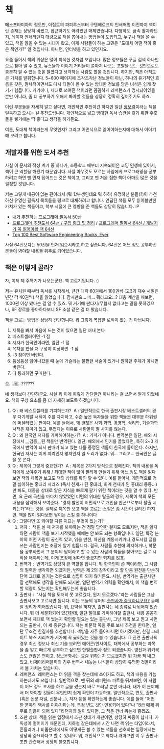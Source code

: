 # 책

메소포타미아의 점토판, 이집트의 파피루스부터 구텐베르크의 인쇄혁명 이전까지 책이란 존재는 상당히 비쌌고, 접근하기도 어려웠던 매체였습니다. 다행히도, 금속 활자라던지, 레이저 인쇄라던지 대량으로 책을 뽑아내는 방법들이 도입되고, 누구나 책을 쓸 수 있고, 책을 읽을 수 있는 시대가 왔고, 이제 사람들이 하는 고민은 "도대체 어떤 책이 좋은 책인가?" 일 것입니다. 아니면, 인터넷을 하고 있던지요.

요즘 들어서 책의 위상은 많이 퇴색한 것처럼 보입니다. 많은 정보들은 구글 검색 하나만으로 찾아 낼 수 있고, 뉴스들과 이야기 거리들이 쏟아져 나오는 포탈을 보는 것만으로도 충분히 알 수 있는 것을 알았다고 생각하는 사람도 많을 것입니다. 하지만, 책은 아직도 큰 가치를 발휘합니다. 5~600 페이지에 조각조각난 정보들이 아닌, 하나의 유기적인 흐름을 갖은, 절차적이면서도 다시 되돌아 볼 수 있는 방대한 정보를 담은 녀석은 쉽게 찾기가 힘듭니다. 거기에다, 제대로 쓰여진 책이라면 꼼꼼하게 레퍼런스가 명시되어있을 뿐만 아니라, 좀 더 공부하기 위해서 봐야할 것들을 상당히 정확히 짚어주기도 하죠.

이런 부분들을 자세히 알고 싶다면, 개인적인 추천이긴 하지만 일단 [정보력](http://www.yes24.com/24/goods/1396091)이라는 책을 일독하고 오시는 걸 추천드립니다. 개인적으로 넓고 방대한 독서 습관을 갖기 위한 주춧돌을 쌓기에는 딱 좋다고 생각을 하거든요.

여튼, 도대체 책이라는게 무엇인지? 그리고 어떤식으로 읽어야하는지에 대해서 이야기 해 보려고 합니다.

## 개발자를 위한 도서 추천

사실 이 문서의 작성 계기 중 하나가, 초등학교 때부터 지속되어온 코딩 인생에 있어서, 책이 큰 역할을 해줬기 때문입니다. 사실 아무것도 모르는 사람에게 프로그래밍을 공부하려고 하면 맨 먼저 집어드는 것은 책이고, 그리고 맨 처음 접한 책이 아마도 많은 것을 결정할 것입니다.

저는 그렇게 내공이 없는 편이라서 (뭐 학부생인데요 뭐 하하) 유명하신 분들(?)이 추천하신 유명한 필독서 목록들을 링크로 대체하려고 합니다. 언급된 책들 모두 읽어볼만한 가치가 있는 책들이고, 학부 시절에 큰 영향을 준 책들도 상당히 많습니다. :P

- [내가 추천하는 프로그래머 필독서 50선](http://www.sangkon.com/2016/02/10/good_books_for_dev/)
- [프로그래머 추천도서 64선 / 구입 링크 및 정리](http://iostream.tistory.com/64) / [프로그래머 필독서 64선 / 개발자가 꼭 읽어야할 책 64선](http://blog.naver.com/wikiware/100042152479)
- [Top 100 Best Software Engineering Books, Ever](http://noop.nl/2008/06/top-100-best-software-engineering-books-ever.html)

사실 64선보다는 50선을 먼저 읽으시라고 하고 싶습니다. 64선은 어느 정도 공부하신 분들이 봐야할 내용들 위주로 되어있습니다.



## 책은 어떻게 골라?

자, 이제 제 주특기가 나오는군요. 책 고르기입니다. :)

저는 유치원 때부터 독서를 시작해서, 년간 대략 60권에서 100권씩 (고3과 재수 시절은 년간 각 40권씩) 책을 읽었습니다. 잠시만요… 네… 뭐라고요…? 대충 계산을 해보면, 1000권 이상 봤다는 걸 알 수 있죠. 뭐 거기에 판타지/무협지 없다고는 말을 못하겠으나, SF 장르를 좋아하다보니 SF 소설 같은 걸 더 봤습니다.

책을 고르는 방법은 상당히 간단합니다. 뭐 그렇게 복잡한 로직이 있는 건 아닙니다.

1. 제목을 봐서 마음에 드는 것이 있으면 일단 꺼내 본다
2. 베스트셀러이면 -1 점
3. 저자가 한국인이라면, 일단 -1 점
4. 목차를 봤을 때 구성이 이상하면 -1 점
5. -3 점이면 버린다.
6. 듬성듬성 읽어나갔을 때 눈에 거슬리는 불편한 서술이 있거나 원하던 주제가 아니면 버린다.
7. 다 통과하면 구매한다.

으….음…??????

네 생각보다 간단하군요. 사실 뭐 이게 이렇게 간단한건 아니라는 걸 쓰면서 알게 되었네요. 책의 구성 요소를 좀 더 자세히 보도록 하겠습니다.

1. Q : 왜 베스트셀러를 기피하는가?
   ​
   A : 일반적으로 한국 출판시장 베스트셀러의 경우 자기계발 서적이 주를 차지하고, 수준 높은 독자들을 위한 책들은 대부분 하위권에 머물러있는 편이다. 예를 들어서, 꽤 괜찮은 사회 과학, 경영학, 심리학, 기술과학 서적은 재미가 없고, 두껍다는 이유로 사람들이 잘 사지를 않는다.
2. Q : 왜 한국인 저자를 기피해야하는가?
   ​
   A : 기피가 아니다. 번역본은 일단, 해외 시장에서 __검증__된 책들만 번역된다. 일단, 해외에서 인기를 끌었다면, 특히 2~3 개국에서 번역이 되서 판매가 되고 있는 나름 증명된 책들이 한국에 들어온다. 하지만, 한국인 저서는 이게 지뢰인지 명저인지 알 도리가 없다. 뭐… 그리고… 한국인은 글을 못 쓴다.
3. Q : 제목이 그렇게 중요한가?
   ​
   A : 제목은 2가지 방식으로 정해진다.
   책의 내용을 독자에게 보여주기 위해 / 최대한 책이 많이 팔리게 만들기 위해
   어느 정도 책을 읽다보면 책의 제목만 보고도 책의 상태를 확인 할 수 있다. 예를 들어서, 개인적으로 정말 싫어하는 홍대리 시리즈 (독서 천재가 된 홍대리, 회계 천재가 된 홍대리 등등…) 만 봐도, 대중을 상대로 얕은 지식을 빠르게 팔기 위한 책이라는 것을 알 수 있다. 반면, 요 근래 극찬을 마다치 않았었던 디턴의 위대한 탈출의 경우, 제목이 책의 모든 내용을 집약해서 보여준다. "경제 발전이 어떤식으로 개인을 빈곤으로부터 탈출 시키는가"라는 것을. 실제로 제목만 보고 책을 고르는 스킬은 좀 시간이 걸리긴 하지만, 책을 많이 읽다보면 쌓이는 스킬 중 하나이다
4. Q : 그렇다면 또 봐야할 다른 지표는 무엇이 있는가?
   1. 저자 :
      ​
      책을 살 때 저자를 봐야하는 건 정말 당연한 걸지도 모르지만, 책을 읽지 않던 사람이 책을 보기 시작했을 때에는 안 봐도 되는 항목입니다. 일단, 특정 분야의 어떤 사람이 공신력 있고, 읽을 만한, 자신을 계몽시키거나 경도시킬 글을 쓰는 사람인지는 초장에 알기 힘듭니다. 결국, 사람들 추천에 의지하거나, 학문을 공부하면서 그 분야의 탑이라고 할 수 있는 사람의 책들을 찾아보는 걸로 시작을 해야하는데, 이게 초장에 된다면 좋겠지만 되지를 않죠.
   2. 번역가 :
      ​
      번역가도 상당히 큰 역할을 합니다. 뭐 한국인이 쓴 책이라면, 그 사람의 필력만 생각하면 되겠지만, 번역은 제 2의 창작이라고 할 만큼 원전을 단순히 단어 그대로 옮기는 것만으로 성립이 되지 않거든요. 사실, 번역가는 출판사만 잘 선택해도 생각을 안해도 되지만, 일단 번역가 약력을 확인해서, 이 책을 번역할 역량이 있는지는 확인해두는게 좋습니다.
   3. 출판사 :
      ​
      "사실 책을 도저히 못 고르겠다, 뭔지 모르겠다."라는 사람들은 그냥 출판사보고 고르시면 됩니다. 이는 오늘의 유머의 [출판사가 중요하냐구요?](http://www.todayhumor.co.kr/board/view.php?table=readers&no=10266) 글에 잘 정리가 되어있습니다. 뭐, 요약을 하자면, 출판사는 세 종류로 나뉘어져 있습니다. 뭐 더 세분화되어 있긴한데, 일단 절대로 기피해야할 출판사, 내용 꼼꼼히 보면서 제대로 책 썼는지 확인할 필요는 있는 출판사, 그냥 제목 보고 믿고 사면 되는 출판사, 이 세 종류입니다.
      저는 비문학 쪽을 주로 보니 추천을 한다면, 일단 무조건 한길사를 추천합니다. 책방을 자주 돌아다니면 아시겠지만, 한길 그레이트 북스 시리즈가 서가에 꼭 곶혀있는 것을 볼 수 있습니다. IT 관련 출판사의 경우 최신 정보나 최신 기술 보려면 에이콘/인사이트, 대학에서 공부하는 과목을 좀 얕고 빠르게 공부하고 싶으면 한빛출판사 정도 되겠습니다. 영진과 위키북스도 괜찮은 편이고, 정보문화사는 요즘 뭐하는지 모르겠지만 뭐 가끔 책 내고 있고, 비제이리퍼블릭의 경우 번역서 내놓는 녀석들이 상당히 유명한 것들이라서 볼 가치는 있습니다.
   4. 레퍼런스
      ​
      레퍼런스는 더 읽을 책을 찾는데에 쓰이기도 하고, 책의 내용을 가늠하는데에도 쓰입니다. 일반적으로, 맨 뒤의 레퍼런스 파트를 뒤져보면, 이 사람이 어느 정도 조사를 하고 글을 썼는지 바로 드러날 뿐만 아니라, 내가 이 분야에서 더 봐야할 것들이 무엇인지 쉽게 확인이 가능하죠. 일반적으로, 연도, 출판사(혹은 논문 저널, 신문사…), 저자 등을 확인하는게 좋습니다. 예를 들어 "어떤 한 분야의 역사를 이야기하는데, 특정 년도 것만 인용되어 있다"나 "B급 매체 위주로 인용이 되어 있다"라던지의 일이 있다면, 그 책은 건너 뛰는게 좋겠죠.
   5. 조판 상태
      ​
      책을 읽는 입장에서 조판 상태가 개판이면, 상당히 짜증이 납니다. 가독성이 떨어지기 때문인데, 지하철 같은데에서 시간 나면 책 읽는 타입이라서, 흔들리거나 비좁은데에서도 어떻게든 볼 수 있는 책들을 선호하는 입장에서는 상당히 중요하다고 할 수 있네요. 뭐, 개인적으로 까치나 개마고원 이 두 출판사 조판 관련해서 상당히 불호합니다.